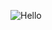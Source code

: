 ![Hello](https://github.com/dhfkdlsj/massai_mara_park01/actions/workflows/01hellowworld.yml/badge.svg)
